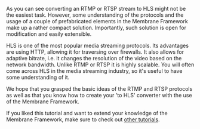 As you can see converting an RTMP or RTSP stream to HLS might not be the easiest task. However, some understanding of the protocols and the usage of a couple of prefabricated elements in the Membrane Framework make up a rather compact solution. Importantly, such solution is open for modification and easily extensible.

HLS is one of the most popular media streaming protocols. Its advantages are using HTTP, allowing it for traversing over firewalls. It also allows for adaptive bitrate, i.e. it changes the resolution of the video based on the network bandwidth. Unlike RTMP or RTSP it is highly scalable. You will often come across HLS in the media streaming industry, so it's useful to have some understanding of it.

We hope that you grasped the basic ideas of the RTMP and RTSP protocols as well as that you know how to create your 'to HLS' converter with the use of the Membrane Framework.

If you liked this tutorial and want to extend your knowledge of the Membrane Framework, make sure to check out [other tutorials](https://membrane.stream/learn).
